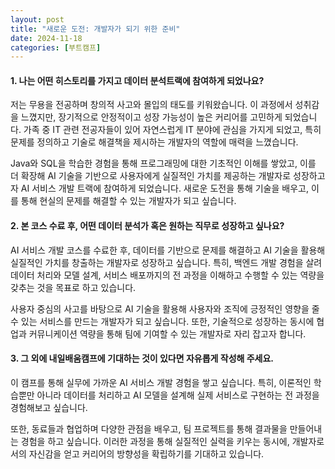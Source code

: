 ```yaml
---
layout: post
title: "새로운 도전: 개발자가 되기 위한 준비"
date: 2024-11-18
categories: [부트캠프] 
---
```


#### 1. **나는 어떤 히스토리를 가지고 데이터 분석트랙에 참여하게 되었나요?**
저는 무용을 전공하며 창의적 사고와 몰입의 태도를 키워왔습니다. 이 과정에서 성취감을 느꼈지만, 장기적으로 안정적이고 성장 가능성이 높은 커리어를 고민하게 되었습니다. 가족 중 IT 관련 전공자들이 있어 자연스럽게 IT 분야에 관심을 가지게 되었고, 특히 문제를 정의하고 기술로 해결책을 제시하는 개발자의 역할에 매력을 느꼈습니다.

Java와 SQL을 학습한 경험을 통해 프로그래밍에 대한 기초적인 이해를 쌓았고, 이를 더 확장해 AI 기술을 기반으로 사용자에게 실질적인 가치를 제공하는 개발자로 성장하고자 AI 서비스 개발 트랙에 참여하게 되었습니다. 새로운 도전을 통해 기술을 배우고, 이를 통해 현실의 문제를 해결할 수 있는 개발자가 되고 싶습니다.

#### 2. **본 코스 수료 후, 어떤 데이터 분석가 혹은 원하는 직무로 성장하고 싶나요?**
AI 서비스 개발 코스를 수료한 후, 데이터를 기반으로 문제를 해결하고 AI 기술을 활용해 실질적인 가치를 창출하는 개발자로 성장하고 싶습니다. 특히, 백엔드 개발 경험을 살려 데이터 처리와 모델 설계, 서비스 배포까지의 전 과정을 이해하고 수행할 수 있는 역량을 갖추는 것을 목표로 하고 있습니다.

사용자 중심의 사고를 바탕으로 AI 기술을 활용해 사용자와 조직에 긍정적인 영향을 줄 수 있는 서비스를 만드는 개발자가 되고 싶습니다. 또한, 기술적으로 성장하는 동시에 협업과 커뮤니케이션 역량을 통해 팀에 기여할 수 있는 개발자로 자리 잡고자 합니다.

#### 3. **그 외에 내일배움캠프에 기대하는 것이 있다면 자유롭게 작성해 주세요.**
이 캠프를 통해 실무에 가까운 AI 서비스 개발 경험을 쌓고 싶습니다. 특히, 이론적인 학습뿐만 아니라 데이터를 처리하고 AI 모델을 설계해 실제 서비스로 구현하는 전 과정을 경험해보고 싶습니다.

또한, 동료들과 협업하며 다양한 관점을 배우고, 팀 프로젝트를 통해 결과물을 만들어내는 경험을 하고 싶습니다. 이러한 과정을 통해 실질적인 실력을 키우는 동시에, 개발자로서의 자신감을 얻고 커리어의 방향성을 확립하기를 기대하고 있습니다.